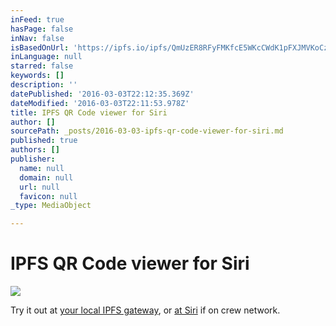 ```yaml
---
inFeed: true
hasPage: false
inNav: false
isBasedOnUrl: 'https://ipfs.io/ipfs/QmUzER8RFyFMKfcE5WKcCWdK1pFXJMVKoCzeHEw2XWpibA/?http://c-base.org/'
inLanguage: null
starred: false
keywords: []
description: ''
datePublished: '2016-03-03T22:12:35.369Z'
dateModified: '2016-03-03T22:11:53.978Z'
title: IPFS QR Code viewer for Siri
author: []
sourcePath: _posts/2016-03-03-ipfs-qr-code-viewer-for-siri.md
published: true
authors: []
publisher:
  name: null
  domain: null
  url: null
  favicon: null
_type: MediaObject

---
```

# IPFS QR Code viewer for Siri
![](https://s3-us-west-2.amazonaws.com/the-grid-img/p/a89361b73475d1444a9f3cb0e272d2c1c1bb07a7.png)

Try it out at [your local IPFS gateway][0], or [at Siri][1] if on crew network.

[0]: https://ipfs.io/ipfs/QmUzER8RFyFMKfcE5WKcCWdK1pFXJMVKoCzeHEw2XWpibA/?http://c-base.org/
[1]: http://siri.cbrp3.c-base.org:8080/ipfs/QmUzER8RFyFMKfcE5WKcCWdK1pFXJMVKoCzeHEw2XWpibA/?http://bergie.today/